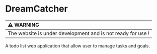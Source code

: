 # DreamCatcher
| :warning: WARNING                                           |
|:------------------------------------------------------------|
| The website is under development and is not ready for use ! |

A todo list web application that allow user to manage tasks and goals.
